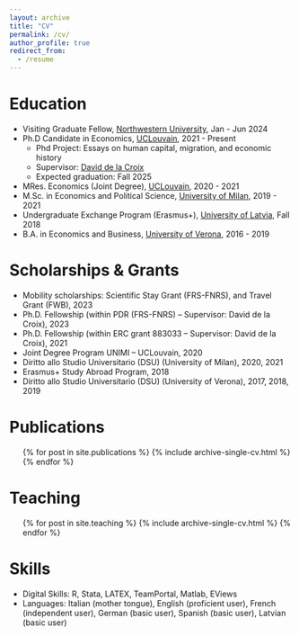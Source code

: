 ```yaml
---
layout: archive
title: "CV"
permalink: /cv/
author_profile: true
redirect_from:
  - /resume
---
```


Education
======
* Visiting Graduate Fellow, [Northwestern University](https://economics.northwestern.edu/people/faculty/visitors.html#Z), Jan - Jun 2024
* Ph.D Candidate in Economics, [UCLouvain](https://uclouvain.be/en/faculties/espo/esl/ph-d-esl.html), 2021 - Present
    * Phd Project: Essays on human capital, migration, and economic history
    * Supervisor: [David de la Croix](https://perso.uclouvain.be/david.delacroix/)
    * Expected graduation: Fall 2025
* MRes. Economics (Joint Degree), [UCLouvain](https://uclouvain.be/en/faculties/espo/esl/research-master-in-economics-120.html), 2020 - 2021
* M.Sc. in Economics and Political Science, [University of Milan](https://www.unimi.it/en), 2019 - 2021
* Undergraduate Exchange Program (Erasmus+), [University of Latvia](https://www.lu.lv/en/), Fall 2018
* B.A. in Economics and Business, [University of Verona](https://www.univr.it/home), 2016 - 2019

Scholarships & Grants
======
* Mobility scholarships: Scientific Stay Grant (FRS-FNRS), and Travel Grant (FWB), 2023
* Ph.D. Fellowship (within PDR (FRS-FNRS) – Supervisor: David de la Croix), 2023
* Ph.D. Fellowship (within ERC grant 883033 – Supervisor: David de la Croix), 2021
* Joint Degree Program UNIMI – UCLouvain, 2020
* Diritto allo Studio Universitario (DSU) (University of Milan), 2020, 2021
* Erasmus+ Study Abroad Program, 2018
* Diritto allo Studio Universitario (DSU) (University of Verona), 2017, 2018, 2019 

Publications
======
  <ul>{% for post in site.publications %}
    {% include archive-single-cv.html %}
  {% endfor %}</ul>
  
 
Teaching
======
  <ul>{% for post in site.teaching %}
    {% include archive-single-cv.html %}
  {% endfor %}</ul>

Skills
======
* Digital Skills: R, Stata, LATEX, TeamPortal, Matlab, EViews
* Languages: Italian (mother tongue), English (proficient user), French (independent user), German (basic
user), Spanish (basic user), Latvian (basic user)
